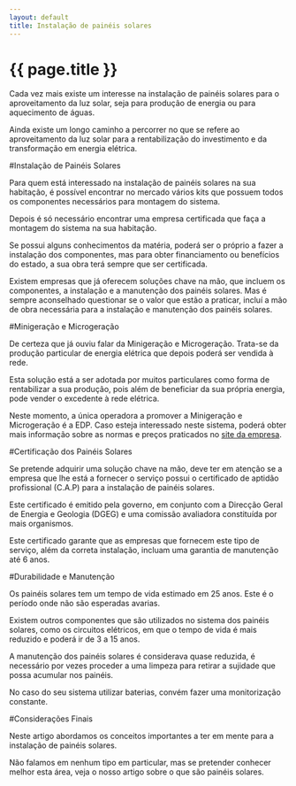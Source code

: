 ```yaml
---
layout: default
title: Instalação de painéis solares
---
```


# {{ page.title }}

Cada vez mais existe um interesse na instalação de painéis solares para o aproveitamento da luz solar, seja para produção de energia ou para aquecimento de águas.

Ainda existe um longo caminho a percorrer no que se refere ao aproveitamento da luz solar para a rentabilização do investimento e da transformação em energia elétrica.

#Instalação de Painéis Solares

Para quem está interessado na instalação de painéis solares na sua habitação, é possível encontrar no mercado vários kits que possuem todos os componentes necessários para montagem do sistema.

Depois é só necessário encontrar uma empresa certificada que faça a montagem do sistema na sua habitação.

Se possui alguns conhecimentos da matéria, poderá ser o próprio a fazer a instalação dos componentes, mas para obter financiamento ou benefícios do estado, a sua obra terá sempre que ser certificada.

Existem empresas que já oferecem soluções chave na mão, que incluem os componentes, a instalação e a manutenção dos painéis solares. Mas é sempre aconselhado questionar se o valor que estão a praticar, incluí a mão de obra necessária para a instalação e manutenção dos painéis solares.

#Minigeração e Microgeração

De certeza que já ouviu falar da Minigeração e Microgeração. Trata-se da produção particular de energia elétrica que depois poderá ser vendida à rede.

Esta solução está a ser adotada por muitos particulares como forma de rentabilizar a sua produção, pois além de beneficiar da sua própria energia, pode vender o excedente à rede elétrica.

Neste momento, a única operadora a promover a Minigeração e Microgeração é a EDP. Caso esteja interessado neste sistema, poderá obter mais informação sobre as normas e preços praticados no [site da empresa](http://www.microgeracaoedp.com/).

#Certificação dos Painéis Solares

Se pretende adquirir uma solução chave na mão, deve ter em atenção se a empresa que lhe está a fornecer o serviço possui o certificado de aptidão profissional (C.A.P) para a instalação de painéis solares.

Este certificado é emitido pela governo, em conjunto com a Direcção Geral de Energia e Geologia (DGEG) e uma comissão avaliadora constituída por mais organismos.

Este certificado garante que as empresas que fornecem este tipo de serviço, além da correta instalação, incluam uma garantia de manutenção até 6 anos.

#Durabilidade e Manutenção

Os painéis solares tem um tempo de vida estimado em 25 anos. Este é o período onde não são esperadas avarias.

Existem outros componentes que são utilizados no sistema dos painéis solares, como os circuitos elétricos, em que o tempo de vida é mais reduzido e poderá ir de 3 a 15 anos.

A manutenção dos painéis solares é considerava quase reduzida, é necessário por vezes proceder a uma limpeza para retirar a sujidade que possa acumular nos painéis.

No caso do seu sistema utilizar baterias, convém fazer uma monitorização constante.

#Considerações Finais

Neste artigo abordamos os conceitos importantes a ter em mente para a instalação de painéis solares.

Não falamos em nenhum tipo em particular, mas se pretender conhecer melhor esta área, veja o nosso artigo sobre o que são painéis solares.
